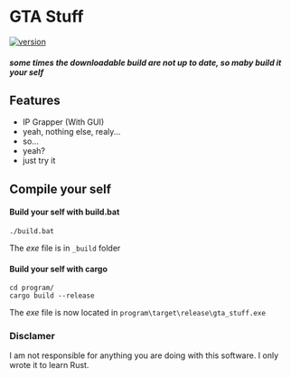 # GTA Stuff

[![version](https://img.shields.io/badge/version-0.0.2-gree.svg)](https://semver.org)

##### some times the downloadable build are not up to date, so maby build it your self

## Features

- IP Grapper (With GUI)
- yeah, nothing else, realy...
- so...
- yeah?
- just try it

## Compile your self

#### Build your self with build.bat

```batch
./build.bat
```

The _exe_ file is in `_build` folder

#### Build your self with cargo

```batch
cd program/
cargo build --release
```

The _exe_ file is now located in `program\target\release\gta_stuff.exe`

### Disclamer

I am not responsible for anything you are doing with this software. 
I only wrote it to learn Rust.
